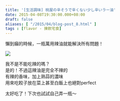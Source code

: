 ```yaml
---
title: '[生活調味] 桃屋の辛そうで辛くない少し辛いラー油'
date: 2015-04-08T19:30:00.000+08:00
draft: false
aliases: [ "/2015/04/blog-post_8.html" ]
tags : [flavor - 揀飲宅食]
---
```


懶到癲的時候，一瓶萬用辣油就能解決所有問題！  

![](/images/momoyachill.jpg)

我不是不能吃辣的嗎？  
是的！不過這辣油是完全不辣的  
有辣的香味，加上熟蒜的濃味  
用來吃餃子放在菜上甚至白飯上也絕對perfect  
  
太好吃了！下次也試試自己弄一瓶～
